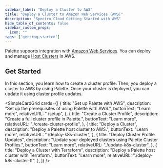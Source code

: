 ```yaml
---
sidebar_label: "Deploy a Cluster to AWS"
title: "Deploy a Cluster to Amazon Web Services (AWS)"
description: "Spectro Cloud Getting Started with AWS"
hide_table_of_contents: false
sidebar_custom_props:
  icon: ""
tags: ["getting-started"]
---
```


Palette supports integration with [Amazon Web Services](https://aws.amazon.com). You can deploy and manage
[Host Clusters](../../glossary-all.md#host-cluster) in AWS.

## Get Started

In this section, you learn how to create a cluster profile. Then, you deploy a cluster to AWS by using Palette. Once
your cluster is deployed, you can update it using cluster profile updates.

<SimpleCardGrid
  cards={[
    {
      title: "Set up Palette with AWS",
      description: "Set up the prerequisites of using Palette with AWS.",
      buttonText: "Learn more",
      relativeURL: "./setup",
    },
    {
      title: "Create a Cluster Profile",
      description: "Create a full cluster profile in Palette.",
      buttonText: "Learn more",
      relativeURL: "./create-cluster-profile",
    },
    {
      title: "Deploy a Cluster",
      description: "Deploy a Palette host cluster to AWS.",
      buttonText: "Learn more",
      relativeURL: "./deploy-k8s-cluster",
    },
    {
      title: "Deploy Cluster Profile Updates",
      description: "Update your deployed clusters using Palette Cluster Profiles.",
      buttonText: "Learn more",
      relativeURL: "./update-k8s-cluster",
    },
    {
      title: "Deploy a Cluster with Terraform",
      description: "Deploy a Palette host cluster with Terraform.",
      buttonText: "Learn more",
      relativeURL: "./deploy-k8s-cluster-tf",
    },
  ]}
/>
